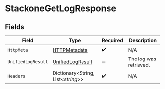 # StackoneGetLogResponse


## Fields

| Field                                                           | Type                                                            | Required                                                        | Description                                                     |
| --------------------------------------------------------------- | --------------------------------------------------------------- | --------------------------------------------------------------- | --------------------------------------------------------------- |
| `HttpMeta`                                                      | [HTTPMetadata](../../Models/Components/HTTPMetadata.md)         | :heavy_check_mark:                                              | N/A                                                             |
| `UnifiedLogResult`                                              | [UnifiedLogResult](../../Models/Components/UnifiedLogResult.md) | :heavy_minus_sign:                                              | The log was retrieved.                                          |
| `Headers`                                                       | Dictionary<String, List<*string*>>                              | :heavy_check_mark:                                              | N/A                                                             |